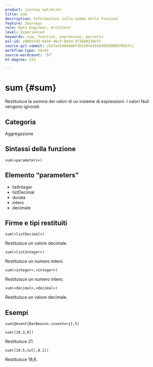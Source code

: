 ```yaml
---
product: journey optimizer
title: sum
description: Informazioni sulla somma delle funzioni
feature: Journeys
role: Data Engineer, Architect
level: Experienced
keywords: sum, function, expression, percorsi
exl-id: a9085f4d-6434-4bc5-8e5d-3f2b6033defc
source-git-commit: cb1fed2460ddbf3b226fe191b9695008970937c1
workflow-type: tm+mt
source-wordcount: '57'
ht-degree: 12%

---
```


# sum {#sum}

Restituisce la somma dei valori di un insieme di espressioni. I valori Null vengono ignorati.

## Categoria

Aggregazione

## Sintassi della funzione

`sum(<parameters>)`

## Elemento “parameters”

* listInteger
* listDecimal
* durata
* intero
* decimale

## Firme e tipi restituiti

`sum(<listDecimal>)`

Restituisce un valore decimale.

`sum(<listInteger>)`

Restituisce un numero intero.

`sum(<integer>,<integer>)`

Restituisce un numero intero.

`sum(<decimal>,<decimal>)`

Restituisce un valore decimale.

## Esempi

`sum(@event{BarBeacon.inventory},5)`

`sum([10,3,8])`

Restituisce 21.

`sum([10.5,null,8.1])`

Restituisce 18,6.
